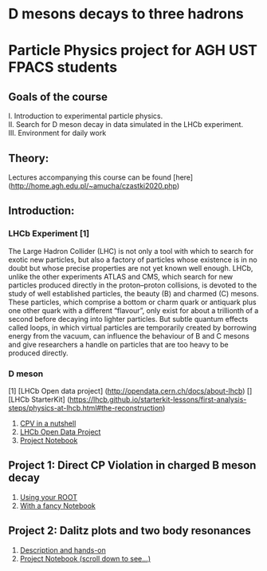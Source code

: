 # D mesons decays to three hadrons
# Particle Physics project for AGH UST FPACS students

## Goals of the course
   I. Introduction to experimental particle physics. <br>
   II. Search for D meson decay in data simulated in the LHCb experiment. <br>
   III. Environment for daily work

## Theory:
Lectures accompanying this course can be found [here] (http://home.agh.edu.pl/~amucha/czastki2020.php)

## Introduction:

### LHCb Experiment [1]
The Large Hadron Collider (LHC) is not only a tool with which to search for exotic new particles, but also a factory of particles whose existence is in no doubt but whose precise properties are not yet known well enough. LHCb, unlike the other experiments ATLAS and CMS, which search for new particles produced directly in the proton–proton collisions, is devoted to the study of well established particles, the beauty (B) and charmed (C) mesons. These particles, which comprise a bottom or charm quark or antiquark plus one other quark with a different “flavour”, only exist for about a trillionth of a second before decaying into lighter particles. But subtle quantum effects called loops, in which virtual particles are temporarily created by borrowing energy from the vacuum, can influence the behaviour of B and C mesons and give researchers a handle on particles that are too heavy to be produced directly.

### D meson



[1] [LHCb Open data project] (http://opendata.cern.ch/docs/about-lhcb)
[] [LHCb StarterKit] (https://lhcb.github.io/starterkit-lessons/first-analysis-steps/physics-at-lhcb.html#the-reconstruction)
1. [CPV in a nutshell](https://agnieszkamucha.github.io/ParticlePhysics/Files/CPV_1.pdf)
2. [LHCb Open Data Project](http://opendata.cern.ch/record/4901)
3. [Project Notebook](http://opendata.cern.ch/record/4900)

## Project 1: Direct CP Violation in charged B meson decay
1. [Using your ROOT](http://home.agh.edu.pl/~amucha/czastki/zima18/Description_handsOn.pdf)
2. [With a fancy Notebook](https://github.com/lhcb/opendata-project/blob/80d64a3796e593fc8f9b257e85f32ae2e54f131f/LHCb_Open_Data_Project.ipynb)

## Project 2: Dalitz plots and two body resonances
1. [Description and hands-on](https://agnieszkamucha.github.io/ParticlePhysics/Files/Dalitz%20Plots.pdf)
2. [Project Notebook (scroll down to see...)](https://github.com/lhcb/opendata-project/blob/80d64a3796e593fc8f9b257e85f32ae2e54f131f/LHCb_Open_Data_Project.ipynb) 
